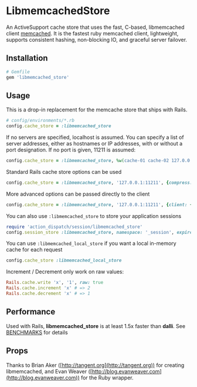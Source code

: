 # LibmemcachedStore

An ActiveSupport cache store that uses the fast, C-based, libmemcached client [memcached](https://github.com/evan/memcached).
It is the fastest ruby memcached client, lightweight, supports consistent hashing, non-blocking IO, and graceful server failover.

## Installation

```ruby
# Gemfile
gem 'libmemcached_store'
```

## Usage

This is a drop-in replacement for the memcache store that ships with Rails.

```ruby
# config/environments/*.rb
config.cache_store = :libmemcached_store
```

If no servers are specified, localhost is assumed. You can specify a list of
server addresses, either as hostnames or IP addresses, with or without a port
designation. If no port is given, 11211 is assumed:

```ruby
config.cache_store = :libmemcached_store, %w(cache-01 cache-02 127.0.0.1:11212)
```

Standard Rails cache store options can be used

```ruby
config.cache_store = :libmemcached_store, '127.0.0.1:11211', {compress: true, expires_in: 3600}
```

More advanced options can be passed directly to the client

```ruby
config.cache_store = :libmemcached_store, '127.0.0.1:11211', {client: { binary_protocol: true, no_block: true }}
```

You can also use `:libmemcached_store` to store your application sessions

```ruby
require 'action_dispatch/session/libmemcached_store'
config.session_store :libmemcached_store, namespace: '_session', expire_after: 1800
```

You can use `:libmemcached_local_store` if you want a local in-memory cache for each request

```ruby
config.cache_store :libmemcached_local_store
```


Increment / Decrement only work on raw values:

```ruby
Rails.cache.write 'x', '1', raw: true
Rails.cache.increment 'x' # => 2
Rails.cache.decrement 'x' # => 1
```

## Performance

Used with Rails, __libmemcached_store__ is at least 1.5x faster than __dalli__. See [BENCHMARKS](https://github.com/ccocchi/libmemcached_store/blob/master/BENCHMARKS)
for details

## Props

Thanks to Brian Aker ([http://tangent.org](http://tangent.org)) for creating libmemcached, and Evan
Weaver ([http://blog.evanweaver.com](http://blog.evanweaver.com)) for the Ruby wrapper.
